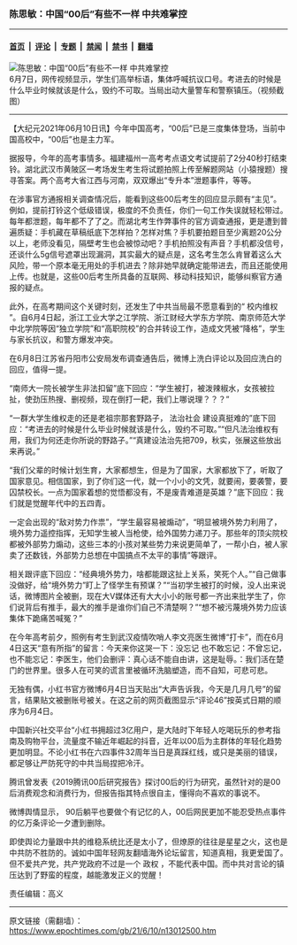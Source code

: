 ### 陈思敏：中国“00后”有些不一样 中共难掌控

---

#### [首页](../../../..?n13012500) &nbsp;|&nbsp; [评论](../../../../../epoch-comment?n13012500) &nbsp;|&nbsp; [专题](../../../../../epoch-special?n13012500) &nbsp;|&nbsp; [禁闻](../../../../../epoch-news?n13012500) &nbsp;|&nbsp; [禁书](../../../../../books?n13012500) &nbsp;|&nbsp; [翻墙](https://github.com/gfw-breaker/nogfw/blob/master/README.md?n13012500)


<div><img alt="陈思敏：中国“00后”有些不一样 中共难掌控" class="attachment-djy_600_400 size-djy_600_400 wp-post-image" src="https://i.epochtimes.com/assets/uploads/2021/06/id13012560-2-11--600x400.jpeg"/>
<div class="caption">
 6月7日，网传视频显示，学生们高举标语，集体呼喊抗议口号。考进去的时候是什么毕业时候就该是什么，毁约不可取。当局出动大量警车和警察镇压。（视频截图）
</div></div><hr/><div class="post_content" id="artbody" itemprop="articleBody">
 <!-- article content begin -->
 <p>
  【大纪元2021年06月10日讯】今年中国高考，“00后”已是三度集体登场，当前中国高校中，“00后”也是主力军。
 </p>
 <p>
  据报导，今年的高考事情多。福建福州一高考考点语文考试提前了2分40秒打结束铃。湖北武汉市黄陂区一考场发生考生将试题拍照上传至解题网站（小猿搜题）搜寻答案。两个高考大省江西与河南，双双爆出“专升本”泄题事件，等等。
 </p>
 <p>
  在涉事官方通报相关调查情况后，能看到这些00后考生的回应显示颇有“主见”。例如，提前打铃这个低级错误，极度的不负责任，你们一句工作失误就轻松带过。每年都泄题，每年都不了了之。而湖北考生作弊事件的官方调查通报，更是遭到普遍质疑：手机藏在草稿纸底下怎样拍？怎样对焦？手机要拍题目至少离题20公分以上，老师没看见，隔壁考生也会被惊动吧？手机拍照没有声音？手机都没信号，还谈什么5g信号遮罩出现漏洞，其实最大的疑点是，这名考生怎么肯冒着这么大风险，带一个原本毫无用处的手机进去？除非她早就确定能带进去，而且还能使用上传。也就是，这些00后考生所具备的互联网、移动科技知识，能够纠察官方通报的疑点。
 </p>
 <p>
  此外，在高考期间这个关键时刻，还发生了中共当局最不愿意看到的“
  <ok href="https://www.epochtimes.com/gb/tag/%E6%A0%A1%E5%86%85%E7%BB%B4%E6%9D%83.html">
   校内维权
  </ok>
  ”。自6月4日起，浙江工业大学之江学院、浙江财经大学东方学院、南京师范大学中北学院等因“独立学院”和“高职院校”的合并转设工作，造成文凭被“降格”，学生与家长抗议，和警方爆发冲突。
 </p>
 <p>
  在6月8日江苏省丹阳市公安局发布调查通告后，微博上洗白评论以及回应洗白的回应，值得一提。
 </p>
 <p>
  “南师大一院长被学生非法扣留”底下回应：“学生被打，被泼辣椒水，女孩被拉扯，使劲压热搜、删视频，现在倒打一耙，我们上哪说理？？？”
 </p>
 <p>
  “一群大学生维权走的还是老祖宗那套野路子，
  <ok href="https://www.epochtimes.com/gb/tag/%E6%B3%95%E6%B2%BB%E7%A4%BE%E4%BC%9A.html">
   法治社会
  </ok>
  建设真挺难的”底下回应：“考进去的时候是什么毕业时候就该是什么，毁约不可取。”“但凡法治维权有用，我们为何还走你所说的野路子。”“真建设法治先把709，秋实，张展这些放出来再说。”
 </p>
 <p>
  “我们父辈的时候计划生育，大家都想生，但是为了国家，大家都放下了，听取了国家意见。相信国家，到了你们这一代，就一个小小的文凭，就要闹，要袭警，要囚禁校长。一点为国家着想的觉悟都没有，不是废青难道是英雄？”底下回应：我们就是觉醒年代中的五四青。
 </p>
 <p>
  一定会出现的“敌对势力作祟”，“学生最容易被煽动”，“明显被境外势力利用了，境外势力遥控指挥，无知学生被人当枪使，给外国势力递刀子。那些年的顶尖院校都被外部势力煽动，这些三本的小孩对某些势力来说更简单了，一帮小白，被人家卖了还数钱，外部势力总想在中国搞点不太平的事情”等跟评。
 </p>
 <p>
  相关跟评底下回应：“经典境外势力，啥都能跟这扯上关系，笑死个人。”“自己做事没做好，给“境外势力”盯上了怪学生有预谋？”“当初学生被打的时候，没人出来说话，微博图片全被删，现在大V媒体还有大大小小的账号都一齐出来批学生了，你们说背后有推手，最大的推手是谁你们自己不清楚啊？”“想不被污蔑境外势力应该集体下跪痛苦喊冤？”
 </p>
 <p>
  在今年高考前夕，照例有考生到武汉疫情吹哨人李文亮医生微博“打卡”，而在6月4日这天“意有所指”的留言：今天来你这哭一下：没忘记 也不敢忘记：不曾忘记，也不能忘记：李医生，他们会删评：真心话不能自由讲，这是耻辱。：我们活在楚门的世界里。很多人在可笑的谎言里被循环洗脑塑造，而不自知，可悲可悲。
 </p>
 <p>
  无独有偶，小红书官方微博6月4日当天贴出“大声告诉我，今天是几月几号”的留言，结果贴文被删账号被关。在这之前的网页截图显示“评论46”按英式日期的顺序为6月4日。
 </p>
 <p>
  中国新兴社交平台“小红书拥超过3亿用户，是大陆时下年轻人吃喝玩乐的参考指南及购物平台，流量度不输近年崛起的抖音，近年以00后为主群体的年轻化趋势更加明显。不论小红书在六四事件32周年当日是真踩红线，或只是美丽的错误，都足够让严防死守的中共当局捏把冷汗。
 </p>
 <p>
  腾讯曾发表《2019腾讯00后研究报告》探讨00后的行为研究，虽然针对的是00后消费观念和消费行为，但报告指其特点很自主，懂得向不喜欢的事说不。
 </p>
 <p>
  微博舆情显示， 90后躺平也要做个有记忆的人，00后网民更加不能忍受热点事件的亿万条评论一夕遭到删除。
 </p>
 <p>
  即使舆论力量跟中共的维稳系统比还是太小了，但燎原的往往是星星之火，这也是中共防不胜防的。诚如中国年轻网友翻墙海外论坛留言，知道真相，我更爱国了。但不爱共产党，共产党政府不过是一个
  <ok href="https://www.epochtimes.com/gb/tag/%E6%94%BF%E6%9D%83.html">
   政权
  </ok>
  ，不能代表中国。而中共对言论的镇压达到了野蛮的程度，越能激发正义的觉醒！
 </p>
 <p>
  责任编辑：高义
 </p>
 <!-- article content end -->
 <div id="below_article_ad">
 </div>
</div>


---

原文链接（需翻墙）：https://www.epochtimes.com/gb/21/6/10/n13012500.htm